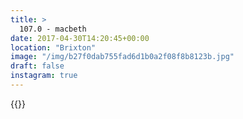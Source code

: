 ```yaml
---
title: >
  107.0 - macbeth
date: 2017-04-30T14:20:45+00:00
location: "Brixton"
image: "/img/b27f0dab755fad6d1b0a2f08f8b8123b.jpg"
draft: false
instagram: true
---
```


{{<photo src="/img/b27f0dab755fad6d1b0a2f08f8b8123b.jpg">}}
